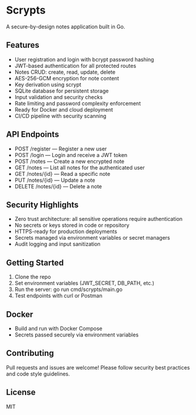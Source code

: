 # Scrypts

A secure-by-design notes application built in Go.

## Features

- User registration and login with bcrypt password hashing
- JWT-based authentication for all protected routes
- Notes CRUD: create, read, update, delete
- AES-256-GCM encryption for note content
- Key derivation using scrypt
- SQLite database for persistent storage
- Input validation and security checks
- Rate limiting and password complexity enforcement
- Ready for Docker and cloud deployment
- CI/CD pipeline with security scanning

## API Endpoints

- POST /register — Register a new user
- POST /login — Login and receive a JWT token
- POST /notes — Create a new encrypted note
- GET /notes — List all notes for the authenticated user
- GET /notes/{id} — Read a specific note
- PUT /notes/{id} — Update a note
- DELETE /notes/{id} — Delete a note

## Security Highlights

- Zero trust architecture: all sensitive operations require authentication
- No secrets or keys stored in code or repository
- HTTPS-ready for production deployments
- Secrets managed via environment variables or secret managers
- Audit logging and input sanitization

## Getting Started

1. Clone the repo
2. Set environment variables (JWT_SECRET, DB_PATH, etc.)
3. Run the server:
   go run cmd/scrypts/main.go
4. Test endpoints with curl or Postman

## Docker

- Build and run with Docker Compose
- Secrets passed securely via environment variables

## Contributing

Pull requests and issues are welcome!
Please follow security best practices and code style guidelines.

## License

MIT
